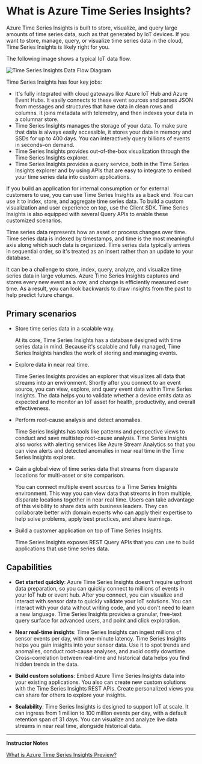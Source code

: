 # What is Azure Time Series Insights?

Azure Time Series Insights is built to store, visualize, and query large amounts of time series data, such as that generated by IoT devices. If you want to store, manage, query, or visualize time series data in the cloud, Time Series Insights is likely right for you.

The following image shows a typical IoT data flow.

![Time Series Insights Data Flow Diagram](../../Linked_Image_Files/M05_L01_TSI-overview-one.png)

Time Series Insights has four key jobs:

* It's fully integrated with cloud gateways like Azure IoT Hub and Azure Event Hubs. It easily connects to these event sources and parses JSON from messages and structures that have data in clean rows and columns. It joins metadata with telemetry, and then indexes your data in a columnar store.
* Time Series Insights manages the storage of your data. To make sure that data is always easily accessible, it stores your data in memory and SSDs for up to 400 days. You can interactively query billions of events in seconds–on demand.
* Time Series Insights provides out-of-the-box visualization through the Time Series Insights explorer.
* Time Series Insights provides a query service, both in the Time Series Insights explorer and by using APIs that are easy to integrate to embed your time series data into custom applications.

If you build an application for internal consumption or for external customers to use, you can use Time Series Insights as a back end. You can use it to index, store, and aggregate time series data. To build a custom visualization and user experience on top, use the Client SDK. Time Series Insights is also equipped with several Query APIs to enable these customized scenarios.

Time series data represents how an asset or process changes over time. Time series data is indexed by timestamps, and time is the most meaningful axis along which such data is organized. Time series data typically arrives in sequential order, so it's treated as an insert rather than an update to your database.

It can be a challenge to store, index, query, analyze, and visualize time series data in large volumes. Azure Time Series Insights captures and stores every new event as a row, and change is efficiently measured over time. As a result, you can look backwards to draw insights from the past to help predict future change.

## Primary scenarios

* Store time series data in a scalable way.

    At its core, Time Series Insights has a database designed with time series data in mind. Because it's scalable and fully managed, Time Series Insights handles the work of storing and managing events.

* Explore data in near real time.

    Time Series Insights provides an explorer that visualizes all data that streams into an environment. Shortly after you connect to an event source, you can view, explore, and query event data within Time Series Insights. The data helps you to validate whether a device emits data as expected and to monitor an IoT asset for health, productivity, and overall effectiveness.

* Perform root-cause analysis and detect anomalies.

    Time Series Insights has tools like patterns and perspective views to conduct and save multistep root-cause analysis. Time Series Insights also works with alerting services like Azure Stream Analytics so that you can view alerts and detected anomalies in near real time in the Time Series Insights explorer.

* Gain a global view of time series data that streams from disparate locations for multi-asset or site comparison.

    You can connect multiple event sources to a Time Series Insights environment. This way you can view data that streams in from multiple, disparate locations together in near real time. Users can take advantage of this visibility to share data with business leaders. They can collaborate better with domain experts who can apply their expertise to help solve problems, apply best practices, and share learnings.

* Build a customer application on top of Time Series Insights.

    Time Series Insights exposes REST Query APIs that you can use to build applications that use time series data.

## Capabilities

* **Get started quickly**: Azure Time Series Insights doesn't require upfront data preparation, so you can quickly connect to millions of events in your IoT hub or event hub. After you connect, you can visualize and interact with sensor data to quickly validate your IoT solutions. You can interact with your data without writing code, and you don't need to learn a new language. Time Series Insights provides a granular, free-text query surface for advanced users, and point and click exploration.

* **Near real-time insights**: Time Series Insights can ingest millions of sensor events per day, with one-minute latency. Time Series Insights helps you gain insights into your sensor data. Use it to spot trends and anomalies, conduct root-cause analyses, and avoid costly downtime. Cross-correlation between real-time and historical data helps you find hidden trends in the data.

* **Build custom solutions**: Embed Azure Time Series Insights data into your existing applications. You also can create new custom solutions with the Time Series Insights REST APIs. Create personalized views you can share for others to explore your insights.

* **Scalability**: Time Series Insights is designed to support IoT at scale. It can ingress from 1 million to 100 million events per day, with a default retention span of 31 days. You can visualize and analyze live data streams in near real time, alongside historical data.

---

**Instructor Notes**

[What is Azure Time Series Insights Preview?](https://docs.microsoft.com/en-us/azure/time-series-insights/time-series-insights-update-overview)

